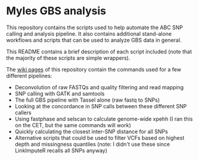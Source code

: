 # Myles GBS analysis
  
This repository contains the scripts used to help automate the ABC SNP calling and analysis pipeline. It also contains additional stand-alone workflows and scripts that can be used to analyze GBS data in general.
  
This README contains a brief description of each script included (note that the majority of these scripts are simple wrappers). 
  
The [wiki pages](https://github.com/gavinmdouglas/Myles_GBS_analysis/wiki) of this repository contain the commands used for a few different pipelines:  
  
* Deconvolution of raw FASTQs and quality filtering and read mapping
* SNP calling with GATK and samtools
* The full GBS pipeline with Tassel alone (raw fastq to SNPs)
* Looking at the concordance in SNP calls between these different SNP callers
* Using fastphase and selscan to calculate genome-wide xpehh (I ran this on the CET, but the same commands will work)
* Quickly calculating the closest inter-SNP distance for all SNPs
* Alternative scripts that could be used to filter VCFs based on highest depth and missingness quantiles (note: I didn't use these since LinkImputeR recalls all SNPs anyway)
